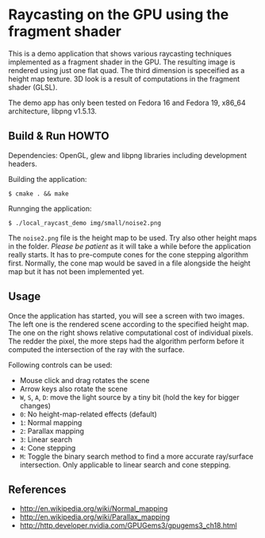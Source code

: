 Raycasting on the GPU using the fragment shader
===============================================

This is a demo application that shows various raycasting techniques
implemented as a fragment shader in the GPU.
The resulting image is rendered using just one flat quad.
The third dimension is speceified as a height map texture.
3D look is a result of computations in the fragment shader (GLSL).

The demo app has only been tested on Fedora 16 and Fedora 19, x86\_64 architecture,
libpng v1.5.13.

Build & Run HOWTO
-----------------

Dependencies: OpenGL, glew and libpng libraries including development headers.

Building the application:

    $ cmake . && make

Runnging the application:

    $ ./local_raycast_demo img/small/noise2.png

The `noise2.png` file is the height map to be used. Try also other height maps in the folder.
*Please be patient* as it will take a while before the application really starts.
It has to pre-compute cones for the cone stepping algorithm first.
Normally, the cone map would be saved in a file alongside the height map
but it has not been implemented yet.

Usage
-----

Once the application has started, you will see a screen with two images.
The left one is the rendered scene according to the specified height map.
The one on the right shows relative computational cost of individual pixels.
The redder the pixel, the more steps had the algorithm perform before
it computed the intersection of the ray with the surface.

Following controls can be used:

 * Mouse click and drag rotates the scene
 * Arrow keys also rotate the scene
 * `W`, `S`, `A`, `D`: move the light source by a tiny bit (hold the key for bigger changes)
 * `0`: No height-map-related effects (default)
 * `1`: Normal mapping
 * `2`: Parallax mapping
 * `3`: Linear search
 * `4`: Cone stepping
 * `M`: Toggle the binary search method to find a more accurate ray/surface intersection. Only applicable to linear search and cone stepping.

References
----------

 * http://en.wikipedia.org/wiki/Normal_mapping
 * http://en.wikipedia.org/wiki/Parallax_mapping
 * http://http.developer.nvidia.com/GPUGems3/gpugems3_ch18.html
